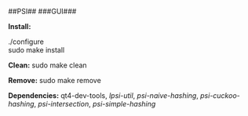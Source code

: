 ##PSI##
###GUI###

__Install:__ 

./configure<br />
sudo make install


__Clean:__ sudo make clean

__Remove:__ sudo make remove

__Dependencies:__ qt4-dev-tools, _lpsi-util_, _psi-naive-hashing_, _psi-cuckoo-hashing_, _psi-intersection_, _psi-simple-hashing_ 
